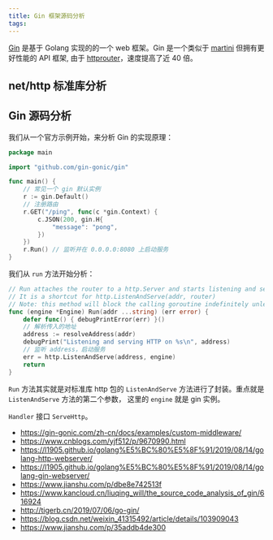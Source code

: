 ```yaml
---
title: Gin 框架源码分析
tags:
---
```


[Gin](https://github.com/gin-gonic/gin) 是基于 Golang 实现的的一个 web 框架。Gin 是一个类似于 [martini](https://github.com/go-martini/martini) 
但拥有更好性能的 API 框架, 由于 [httprouter](https://github.com/julienschmidt/httprouter)，速度提高了近 40 倍。

## net/http 标准库分析

## Gin 源码分析

我们从一个官方示例开始，来分析 Gin 的实现原理：
```go
package main

import "github.com/gin-gonic/gin"

func main() {
    // 常见一个 gin 默认实例
	r := gin.Default()
    // 注册路由
	r.GET("/ping", func(c *gin.Context) {
		c.JSON(200, gin.H{
			"message": "pong",
		})
	})
	r.Run() // 监听并在 0.0.0.0:8080 上启动服务
}
```

我们从 `run` 方法开始分析： 
```go
// Run attaches the router to a http.Server and starts listening and serving HTTP requests.
// It is a shortcut for http.ListenAndServe(addr, router)
// Note: this method will block the calling goroutine indefinitely unless an error happens.
func (engine *Engine) Run(addr ...string) (err error) {
	defer func() { debugPrintError(err) }()
    // 解析传入的地址
	address := resolveAddress(addr)
	debugPrint("Listening and serving HTTP on %s\n", address)
    // 监听 address，启动服务
	err = http.ListenAndServe(address, engine)
	return
}
```

`Run` 方法其实就是对标准库 http 包的 `ListenAndServe` 方法进行了封装。重点就是 `ListenAndServe` 方法的第二个参数， 这里的 `engine`
就是 gin 实例。

`Handler` 接口 `ServeHttp`。

- https://gin-gonic.com/zh-cn/docs/examples/custom-middleware/
- https://www.cnblogs.com/yjf512/p/9670990.html
- https://l1905.github.io/golang%E5%BC%80%E5%8F%91/2019/08/14/golang-http-webserver/
- https://l1905.github.io/golang%E5%BC%80%E5%8F%91/2019/08/14/golang-gin-webserver/
- https://www.jianshu.com/p/dbe8e742513f
- https://www.kancloud.cn/liuqing_will/the_source_code_analysis_of_gin/616924
- http://tigerb.cn/2019/07/06/go-gin/
- https://blog.csdn.net/weixin_41315492/article/details/103909043
- https://www.jianshu.com/p/35addb4de300
